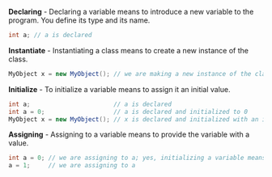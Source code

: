 **Declaring** - Declaring a variable means to introduce a new variable to the program. You define its type and its name.

```C#
int a; // a is declared
```

**Instantiate** - Instantiating a class means to create a new instance of the class.

```C#
MyObject x = new MyObject(); // we are making a new instance of the class MyObject
```

**Initialize** - To initialize a variable means to assign it an initial value.

```C#
int a;                       // a is declared
int a = 0;                   // a is declared and initialized to 0
MyObject x = new MyObject(); // x is declared and initialized with an instance of MyObject
```

**Assigning** - Assigning to a variable means to provide the variable with a value.

```C#
int a = 0; // we are assigning to a; yes, initializing a variable means you assign it a value, so they do overlap!
a = 1;     // we are assigning to a
```